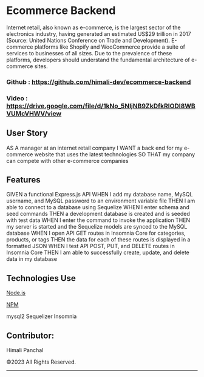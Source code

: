 # Ecommerce Backend
Internet retail, also known as e-commerce, is the largest sector of the electronics industry, having generated an estimated US$29 trillion in 2017 (Source: United Nations Conference on Trade and Development). E-commerce platforms like Shopify and WooCommerce provide a suite of services to businesses of all sizes. Due to the prevalence of these platforms, developers should understand the fundamental architecture of e-commerce sites.

### Github : https://github.com/himali-dev/ecommerce-backend

### Video : https://drive.google.com/file/d/1kNo_5NIjNB9ZkDfkRlODI8WBVUMcVHWV/view


## User Story
AS A manager at an internet retail company
I WANT a back end for my e-commerce website that uses the latest technologies
SO THAT my company can compete with other e-commerce companies

## Features
GIVEN a functional Express.js API
WHEN I add my database name, MySQL username, and MySQL password to an environment variable file
THEN I am able to connect to a database using Sequelize
WHEN I enter schema and seed commands
THEN a development database is created and is seeded with test data
WHEN I enter the command to invoke the application
THEN my server is started and the Sequelize models are synced to the MySQL database
WHEN I open API GET routes in Insomnia Core for categories, products, or tags
THEN the data for each of these routes is displayed in a formatted JSON
WHEN I test API POST, PUT, and DELETE routes in Insomnia Core
THEN I am able to successfully create, update, and delete data in my database


## Technologies Use

<p><a href="https://nodejs.org/">Node.js</a></p>
<p><a href="https://www.npmjs.com/">NPM</a></p>
mysql2
Sequelizer
Insomnia



## Contributor:
Himali Panchal

©2023 All Rights Reserved.
- - -

